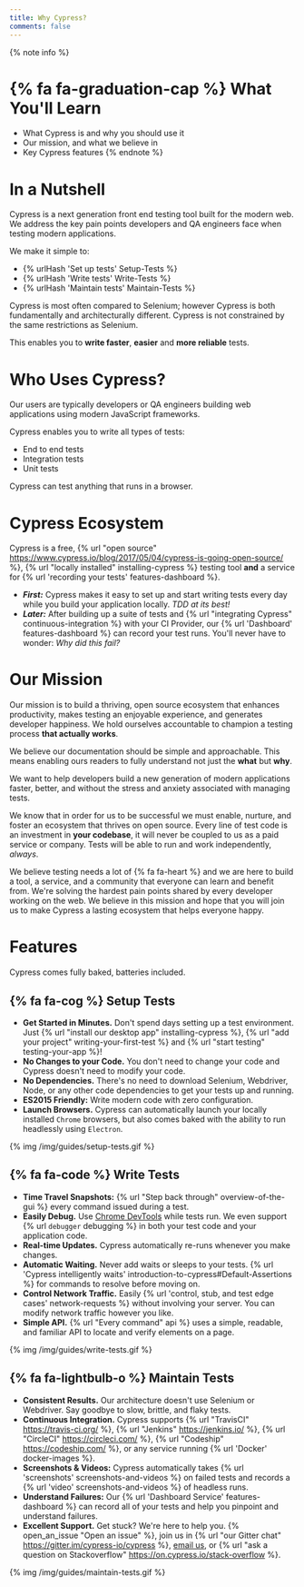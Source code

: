 ```yaml
---
title: Why Cypress?
comments: false
---
```


{% note info %}
# {% fa fa-graduation-cap %} What You'll Learn

- What Cypress is and why you should use it
- Our mission, and what we believe in
- Key Cypress features
{% endnote %}

# In a Nutshell

Cypress is a next generation front end testing tool built for the modern web. We address the key pain points developers and QA engineers face when testing modern applications.

We make it simple to:

- {% urlHash 'Set up tests' Setup-Tests %}
- {% urlHash 'Write tests' Write-Tests %}
- {% urlHash 'Maintain tests' Maintain-Tests %}

Cypress is most often compared to Selenium; however Cypress is both fundamentally and architecturally different. Cypress is not  constrained by the same restrictions as Selenium.

This enables you to **write faster**, **easier** and **more reliable** tests.

# Who Uses Cypress?

Our users are typically developers or QA engineers building web applications using modern JavaScript frameworks.

Cypress enables you to write all types of tests:

- End to end tests
- Integration tests
- Unit tests

Cypress can test anything that runs in a browser.

# Cypress Ecosystem

Cypress is a free, {% url "open source" https://www.cypress.io/blog/2017/05/04/cypress-is-going-open-source/ %}, {% url "locally installed" installing-cypress %} testing tool **and** a service for {% url 'recording your tests' features-dashboard %}.

- ***First:*** Cypress makes it easy to set up and start writing tests every day while you build your application locally. *TDD at its best!*
- ***Later:*** After building up a suite of tests and {% url "integrating Cypress" continuous-integration %} with your CI Provider, our  {% url 'Dashboard' features-dashboard %} can record your test runs. You'll never have to wonder: *Why did this fail?*

# Our Mission

Our mission is to build a thriving, open source ecosystem that enhances productivity, makes testing an enjoyable experience, and generates developer happiness. We hold ourselves accountable to champion a testing process **that actually works**.

We believe our documentation should be simple and approachable. This means  enabling ours readers to fully understand not just the **what** but **why**.

We want to help developers build a new generation of modern applications faster, better, and without the stress and anxiety associated with managing tests.

We know that in order for us to be successful we must enable, nurture, and foster an ecosystem that thrives on open source. Every line of test code is an investment in **your codebase**, it will never be coupled to us as a paid service or company. Tests will be able to run and work independently, *always*.

We believe testing needs a lot of {% fa fa-heart %} and we are here to build a tool, a service, and a community that everyone can learn and benefit from. We're solving the hardest pain points shared by every developer working on the web. We believe in this mission and hope that you will join us to make Cypress a lasting ecosystem that helps everyone happy.

# Features

Cypress comes fully baked, batteries included.

## {% fa fa-cog %} Setup Tests

- **Get Started in Minutes.** Don't spend days setting up a test environment. Just {% url "install our desktop app" installing-cypress %}, {% url "add your project" writing-your-first-test %} and {% url "start testing" testing-your-app %}!
- **No Changes to your Code.** You don't need to change your code and Cypress doesn't need to modify your code.
- **No Dependencies.** There's no need to download Selenium, Webdriver, Node, or any other code dependencies to get your tests up and running.
- **ES2015 Friendly:** Write modern code with zero configuration.
- **Launch Browsers.** Cypress can automatically launch your locally installed `Chrome` browsers, but also comes baked with the ability to run headlessly using `Electron`.

{% img /img/guides/setup-tests.gif %}

## {% fa fa-code %} Write Tests

- **Time Travel Snapshots:** {% url "Step back through" overview-of-the-gui %} every command issued during a test.
- **Easily Debug.** Use [Chrome DevTools](https://developer.chrome.com/devtools) while tests run. We even support {% url `debugger` debugging %} in both your test code and your application code.
- **Real-time Updates.** Cypress automatically re-runs whenever you make changes.
- **Automatic Waiting.** Never add waits or sleeps to your tests. {% url 'Cypress intelligently waits' introduction-to-cypress#Default-Assertions %} for commands to resolve before moving on.
- **Control Network Traffic.** Easily {% url 'control, stub, and test edge cases' network-requests %} without involving your server. You can modify network traffic however you like.
- **Simple API.** {% url "Every command" api %} uses a simple, readable, and familiar API to locate and verify elements on a page.

{% img /img/guides/write-tests.gif %}

## {% fa fa-lightbulb-o %} Maintain Tests

- **Consistent Results.** Our architecture doesn't use Selenium or Webdriver. Say goodbye to slow, brittle, and flaky tests.
- **Continuous Integration.** Cypress supports {% url "TravisCI" https://travis-ci.org/ %}, {% url "Jenkins" https://jenkins.io/ %}, {% url "CircleCI" https://circleci.com/ %}, {% url "Codeship" https://codeship.com/ %}, or any service running {% url 'Docker' docker-images %}.
- **Screenshots & Videos:** Cypress automatically takes {% url 'screenshots' screenshots-and-videos %} on failed tests and records a {% url 'video' screenshots-and-videos %} of headless runs.
- **Understand Failures:** Our {% url 'Dashboard Service' features-dashboard %} can record all of your tests and help you pinpoint and understand failures.
- **Excellent Support.** Get stuck? We're here to help you. {% open_an_issue "Open an issue" %}, join us in {% url "our Gitter chat" https://gitter.im/cypress-io/cypress %}, [email us](mailto:support@cypress.io), or {% url "ask a question on Stackoverflow" https://on.cypress.io/stack-overflow %}.

{% img /img/guides/maintain-tests.gif %}
